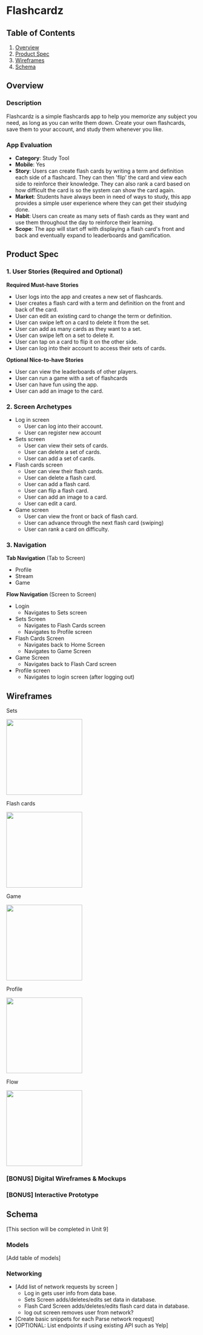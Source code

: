 # Flashcardz

## Table of Contents
1. [Overview](#Overview)
1. [Product Spec](#Product-Spec)
1. [Wireframes](#Wireframes)
2. [Schema](#Schema)

## Overview
### Description
Flashcardz is a simple flashcards app to help you memorize any subject you need, as long as you can write them down. Create your own flashcards, save them to your account, and study them whenever you like.

### App Evaluation
- **Category**: Study Tool
- **Mobile**: Yes
- **Story**: Users can create flash cards by writing a term and definition each side of a flashcard. They can then 'flip' the card and view each side to reinforce their knowledge. They can also rank a card based on how difficult the card is so the system can show the card again.
- **Market**: Students have always been in need of ways to study, this app provides a simple user experience where they can get their studying done.
- **Habit**: Users can create as many sets of flash cards as they want and use them throughout the day to reinforce their learning.
- **Scope**: The app will start off with displaying a flash card's front and back and eventually expand to leaderboards and gamification.

## Product Spec

### 1. User Stories (Required and Optional)

**Required Must-have Stories**

* User logs into the app and creates a new set of flashcards. 
* User creates a flash card with a term and definition on the front and back of the card. 
* User can edit an existing card to change the term or definition.
* User can swipe left on a card to delete it from the set.
* User can add as many cards as they want to a set. 
* User can swipe left on a set to delete it.
* User can tap on a card to flip it on the other side.  
* User can log into their account to access their sets of cards.

**Optional Nice-to-have Stories**

* User can view the leaderboards of other players.
* User can run a game with a set of flashcards
* User can have fun using the app.
* User can add an image to the card. 


### 2. Screen Archetypes

* Log in screen
   * User can log into their account.
   * User can register new account
* Sets screen
   * User can view their sets of cards.
   * User can delete a set of cards.
   * User can add a set of cards.
* Flash cards screen
    * User can view their flash cards.
    * User can delete a flash card.
    * User can add a flash card.
    * User can flip a flash card.
    * User can add an image to a card. 
    * User can edit a card.
* Game screen
    * User can view the front or back of flash card.
    * User can advance through the next flash card (swiping)
    * User can rank a card on difficulty. 

### 3. Navigation

**Tab Navigation** (Tab to Screen)

* Profile 
* Stream
* Game

**Flow Navigation** (Screen to Screen)

* Login
   * Navigates to Sets screen
* Sets Screen
    * Navigates to Flash Cards screen
    * Navigates to Profile screen
* Flash Cards Screen
    * Navigates back to Home Screen
    * Navigates to Game Screen
* Game Screen
    * Navigates back to Flash Card screen
* Profile screen
    * Navigates to login screen (after logging out)

## Wireframes
Sets

<img src="https://i.imgur.com/V8KgQi3.png" width=200>

Flash cards

<img src="https://i.imgur.com/wRDM9LR.png" width=200>

Game

<img src="https://i.imgur.com/jK5ttZk.png" width=200>

Profile

<img src="https://i.imgur.com/qVSRW6c.png" width=200>

Flow

<img src="https://i.imgur.com/uLwtlOP.png" width=200>

### [BONUS] Digital Wireframes & Mockups

### [BONUS] Interactive Prototype

## Schema 
[This section will be completed in Unit 9]
### Models
[Add table of models]
### Networking
- [Add list of network requests by screen ]
    - Log in gets user info from data base.
    - Sets Screen adds/deletes/edits set data in database.
    - Flash Card Screen adds/deletes/edits flash card data in database.
    - log out screen removes user from network?
- [Create basic snippets for each Parse network request]
- [OPTIONAL: List endpoints if using existing API such as Yelp]
